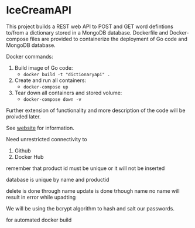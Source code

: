 # IceCreamAPI

This project builds a REST web API to POST and GET word defintions to/from a dictionary stored in a MongoDB database. Dockerfile and Docker-compose files are provided to containerize the deployment of Go code and MongoDB database.


Docker commands:

1. Build image of Go code:
   + `docker build -t "dictionaryapi" .`
2. Create and run all containers:
   + `docker-compose up`
3. Tear down all containers and stored volume:
   + `docker-compose down -v`

Further extension of functionality and more description of the code will be proivded later.

See [website](https://adaickalavan.github.io/portfolio/docker_golang_rest_kafka_mongodb/) for information.


Need unrestricted connectivity to 
1. Github
2. Docker Hub

remember that product id must be unique or it will not be inserted

database is unique by name and productid

delete is done through name
update is done trhough name
no name will result in error while upadting

We will be using the bcrypt algorithm to hash and salt our passwords.

for automated docker build
